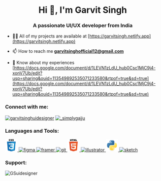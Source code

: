 <h1 align="center">Hi 👋, I'm Garvit Singh</h1>
<h3 align="center">A passionate UI/UX developer from India</h3>

- 👨‍💻 All of my projects are available at [https://garvitsingh.netlify.app](https://garvitsingh.netlify.app)

- 📫 How to reach me **garvitsinghofficial12@gmail.com**

- 📄 Know about my experiences [https://docs.google.com/document/d/1LEVN1zLdU_hub0Csc1MjC9j4-xonV7Ub/edit?usp=sharing&ouid=113549892535071233580&rtpof=true&sd=true](https://docs.google.com/document/d/1LEVN1zLdU_hub0Csc1MjC9j4-xonV7Ub/edit?usp=sharing&ouid=113549892535071233580&rtpof=true&sd=true)

<h3 align="left">Connect with me:</h3>
<p align="left">
<a href="https://linkedin.com/in/garvitsinghuidesigner" target="blank"><img align="center" src="https://raw.githubusercontent.com/rahuldkjain/github-profile-readme-generator/master/src/images/icons/Social/linked-in-alt.svg" alt="garvitsinghuidesigner" height="30" width="40" /></a>
<a href="https://instagram.com/_simplygajju" target="blank"><img align="center" src="https://raw.githubusercontent.com/rahuldkjain/github-profile-readme-generator/master/src/images/icons/Social/instagram.svg" alt="_simplygajju" height="30" width="40" /></a>
</p>

<h3 align="left">Languages and Tools:</h3>
<p align="left"> <a href="https://www.w3schools.com/css/" target="_blank" rel="noreferrer"> <img src="https://raw.githubusercontent.com/devicons/devicon/master/icons/css3/css3-original-wordmark.svg" alt="css3" width="40" height="40"/> </a> <a href="https://www.figma.com/" target="_blank" rel="noreferrer"> <img src="https://www.vectorlogo.zone/logos/figma/figma-icon.svg" alt="figma" width="40" height="40"/> </a> <a href="https://www.framer.com/" target="_blank" rel="noreferrer"> <img src="https://www.vectorlogo.zone/logos/framer/framer-icon.svg" alt="framer" width="40" height="40"/> </a> <a href="https://git-scm.com/" target="_blank" rel="noreferrer"> <img src="https://www.vectorlogo.zone/logos/git-scm/git-scm-icon.svg" alt="git" width="40" height="40"/> </a> <a href="https://www.w3.org/html/" target="_blank" rel="noreferrer"> <img src="https://raw.githubusercontent.com/devicons/devicon/master/icons/html5/html5-original-wordmark.svg" alt="html5" width="40" height="40"/> </a> <a href="https://www.adobe.com/in/products/illustrator.html" target="_blank" rel="noreferrer"> <img src="https://www.vectorlogo.zone/logos/adobe_illustrator/adobe_illustrator-icon.svg" alt="illustrator" width="40" height="40"/> </a> <a href="https://www.python.org" target="_blank" rel="noreferrer"> <img src="https://raw.githubusercontent.com/devicons/devicon/master/icons/python/python-original.svg" alt="python" width="40" height="40"/> </a> <a href="https://www.sketch.com/" target="_blank" rel="noreferrer"> <img src="https://www.vectorlogo.zone/logos/sketchapp/sketchapp-icon.svg" alt="sketch" width="40" height="40"/> </a> </p>


<h3 align="left">Support:</h3>
<p><a href="https://www.buymeacoffee.com/GSuidesigner"> <img align="left" src="https://cdn.buymeacoffee.com/buttons/v2/default-yellow.png" height="50" width="210" alt="GSuidesigner" /></a></p><br><br>

